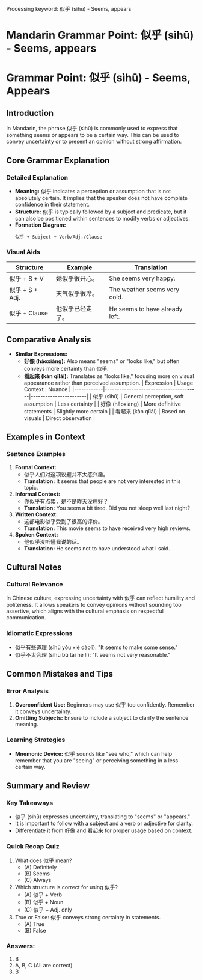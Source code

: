 Processing keyword: 似乎 (sìhū) - Seems, appears
# Mandarin Grammar Point: 似乎 (sìhū) - Seems, appears
# Grammar Point: 似乎 (sìhū) - Seems, Appears
## Introduction
In Mandarin, the phrase 似乎 (sìhū) is commonly used to express that something seems or appears to be a certain way. This can be used to convey uncertainty or to present an opinion without strong affirmation.
## Core Grammar Explanation
### Detailed Explanation
- **Meaning:** 似乎 indicates a perception or assumption that is not absolutely certain. It implies that the speaker does not have complete confidence in their statement.
- **Structure:** 似乎 is typically followed by a subject and predicate, but it can also be positioned within sentences to modify verbs or adjectives.
- **Formation Diagram:**
  ```
  似乎 + Subject + Verb/Adj./Clause
  ```
### Visual Aids
| Structure      | Example                            | Translation                      |
|----------------|------------------------------------|----------------------------------|
| 似乎 + S + V | 她似乎很开心。                      | She seems very happy.          |
| 似乎 + S + Adj. | 天气似乎很冷。                  | The weather seems very cold.   |
| 似乎 + Clause | 他似乎已经走了。                  | He seems to have already left. |
## Comparative Analysis
- **Similar Expressions:**
  - **好像 (hǎoxiàng):** Also means "seems" or "looks like," but often conveys more certainty than 似乎.
  - **看起来 (kàn qǐlái):** Translates as "looks like," focusing more on visual appearance rather than perceived assumption.
| Expression | Usage Context                          | Nuance                |
|------------|---------------------------------------|-----------------------|
| 似乎 (sìhū) | General perception, soft assumption   | Less certainty        |
| 好像 (hǎoxiàng) | More definitive statements         | Slightly more certain |
| 看起来 (kàn qǐlái) | Based on visuals                   | Direct observation     |
## Examples in Context
### Sentence Examples
1. **Formal Context:**
   - 似乎人们对这项议题并不太感兴趣。
   - **Translation:** It seems that people are not very interested in this topic.
2. **Informal Context:**
   - 你似乎有点累，是不是昨天没睡好？
   - **Translation:** You seem a bit tired. Did you not sleep well last night?
3. **Written Context:**
   - 这部电影似乎受到了很高的评价。
   - **Translation:** This movie seems to have received very high reviews.
4. **Spoken Context:**
   - 他似乎没听懂我说的话。
   - **Translation:** He seems not to have understood what I said.
## Cultural Notes
### Cultural Relevance
In Chinese culture, expressing uncertainty with 似乎 can reflect humility and politeness. It allows speakers to convey opinions without sounding too assertive, which aligns with the cultural emphasis on respectful communication.
### Idiomatic Expressions
- 似乎有些道理 (sìhū yǒu xiē dàolǐ): "It seems to make some sense." 
- 似乎不太合理 (sìhū bù tài hé lǐ): "It seems not very reasonable."
## Common Mistakes and Tips
### Error Analysis
1. **Overconfident Use:** Beginners may use 似乎 too confidently. Remember it conveys uncertainty.
2. **Omitting Subjects:** Ensure to include a subject to clarify the sentence meaning.
### Learning Strategies
- **Mnemonic Device:** 似乎 sounds like "see who," which can help remember that you are "seeing" or perceiving something in a less certain way.
## Summary and Review
### Key Takeaways
- 似乎 (sìhū) expresses uncertainty, translating to "seems" or "appears."
- It is important to follow with a subject and a verb or adjective for clarity.
- Differentiate it from 好像 and 看起来 for proper usage based on context.
### Quick Recap Quiz
1. What does 似乎 mean? 
   - (A) Definitely 
   - (B) Seems 
   - (C) Always
2. Which structure is correct for using 似乎?
   - (A) 似乎 + Verb
   - (B) 似乎 + Noun
   - (C) 似乎 + Adj. only 
3. True or False: 似乎 conveys strong certainty in statements.
   - (A) True 
   - (B) False 
### Answers:
1. B
2. A, B, C (All are correct)
3. B
